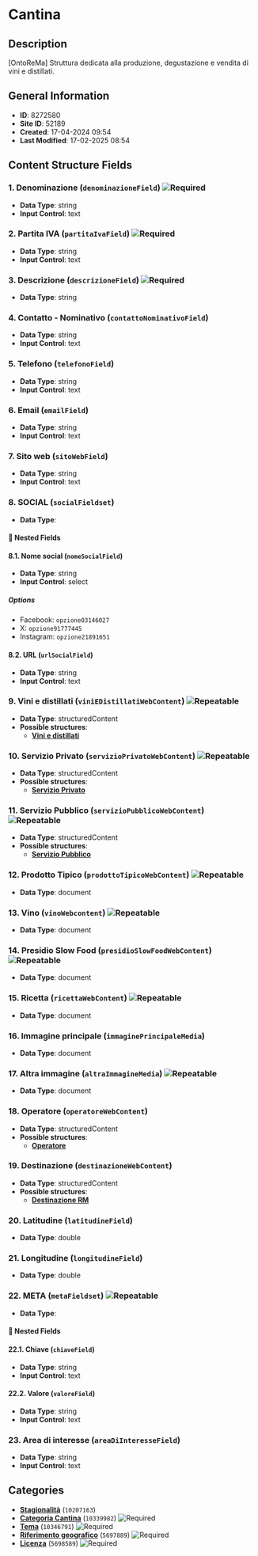# Cantina

## Description
[OntoReMa] Struttura dedicata alla produzione, degustazione e vendita di vini e distillati.
## General Information
- **ID**: 8272580
- **Site ID**: 52189
- **Created**: 17-04-2024 09:54
- **Last Modified**: 17-02-2025 08:54

## Content Structure Fields
### 1. Denominazione (`denominazioneField`) ![Required](https://img.shields.io/badge/*Required-red.svg)
- **Data Type**: string
- **Input Control**: text

### 2. Partita IVA (`partitaIvaField`) ![Required](https://img.shields.io/badge/*Required-red.svg)
- **Data Type**: string
- **Input Control**: text

### 3. Descrizione (`descrizioneField`) ![Required](https://img.shields.io/badge/*Required-red.svg)
- **Data Type**: string

### 4. Contatto - Nominativo (`contattoNominativoField`) 
- **Data Type**: string
- **Input Control**: text

### 5. Telefono (`telefonoField`) 
- **Data Type**: string
- **Input Control**: text

### 6. Email (`emailField`) 
- **Data Type**: string
- **Input Control**: text

### 7. Sito web (`sitoWebField`) 
- **Data Type**: string
- **Input Control**: text

### 8. SOCIAL (`socialFieldset`) 
- **Data Type**: 
#### 📁 Nested Fields
#### 8.1. Nome social (`nomeSocialField`) 
- **Data Type**: string
- **Input Control**: select
##### Options
- Facebook: `opzione03146027`
- X: `opzione91777445`
- Instagram: `opzione21891651`

#### 8.2. URL (`urlSocialField`) 
- **Data Type**: string
- **Input Control**: text


### 9. Vini e distillati (`viniEDistillatiWebContent`) ![Repeatable](https://img.shields.io/badge/🔄Repeatable-blue.svg)
- **Data Type**: structuredContent
- **Possible structures**:
  - **[Vini e distillati](../../contentStructure/vini-e-distillati/README.md)**

### 10. Servizio Privato (`servizioPrivatoWebContent`) ![Repeatable](https://img.shields.io/badge/🔄Repeatable-blue.svg)
- **Data Type**: structuredContent
- **Possible structures**:
  - **[Servizio Privato](../../contentStructure/servizio-privato/README.md)**

### 11. Servizio Pubblico (`servizioPubblicoWebContent`) ![Repeatable](https://img.shields.io/badge/🔄Repeatable-blue.svg)
- **Data Type**: structuredContent
- **Possible structures**:
  - **[Servizio Pubblico](../../contentStructure/servizio-pubblico/README.md)**

### 12. Prodotto Tipico (`prodottoTipicoWebContent`) ![Repeatable](https://img.shields.io/badge/🔄Repeatable-blue.svg)
- **Data Type**: document

### 13. Vino (`vinoWebcontent`) ![Repeatable](https://img.shields.io/badge/🔄Repeatable-blue.svg)
- **Data Type**: document

### 14. Presidio Slow Food (`presidioSlowFoodWebContent`) ![Repeatable](https://img.shields.io/badge/🔄Repeatable-blue.svg)
- **Data Type**: document

### 15. Ricetta (`ricettaWebContent`) ![Repeatable](https://img.shields.io/badge/🔄Repeatable-blue.svg)
- **Data Type**: document

### 16. Immagine principale (`immaginePrincipaleMedia`) 
- **Data Type**: document

### 17. Altra immagine (`altraImmagineMedia`) ![Repeatable](https://img.shields.io/badge/🔄Repeatable-blue.svg)
- **Data Type**: document

### 18. Operatore (`operatoreWebContent`) 
- **Data Type**: structuredContent
- **Possible structures**:
  - **[Operatore](../../contentStructure/operatore/README.md)**

### 19. Destinazione (`destinazioneWebContent`) 
- **Data Type**: structuredContent
- **Possible structures**:
  - **[Destinazione RM](../../contentStructure/destinazione-rm/README.md)**

### 20. Latitudine (`latitudineField`) 
- **Data Type**: double

### 21. Longitudine (`longitudineField`) 
- **Data Type**: double

### 22. META (`metaFieldset`) ![Repeatable](https://img.shields.io/badge/🔄Repeatable-blue.svg)
- **Data Type**: 
#### 📁 Nested Fields
#### 22.1. Chiave (`chiaveField`) 
- **Data Type**: string
- **Input Control**: text

#### 22.2. Valore (`valoreField`) 
- **Data Type**: string
- **Input Control**: text


### 23. Area di interesse (`areaDiInteresseField`) 
- **Data Type**: string
- **Input Control**: text

## Categories
- **[Stagionalità](../../categories/stagionalità.md)** (`10207163`) 
- **[Categoria Cantina](../../categories/categoria-cantina.md)** (`10339982`) ![Required](https://img.shields.io/badge/*Required-red.svg)
- **[Tema](../../categories/tema.md)** (`10346791`) ![Required](https://img.shields.io/badge/*Required-red.svg)
- **[Riferimento geografico](../../categories/riferimento-geografico.md)** (`5697889`) ![Required](https://img.shields.io/badge/*Required-red.svg)
- **[Licenza](../../categories/licenza.md)** (`5698589`) ![Required](https://img.shields.io/badge/*Required-red.svg)
